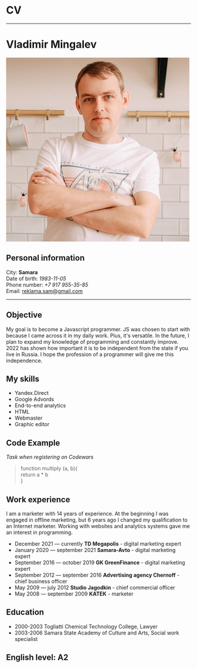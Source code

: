 # CV
*****
# Vladimir Mingalev
![foto](/vmfoto.jpg)  
## Personal information
City: **Samara**  
Date of birth: *1983-11-05*  
Phone number: *+7 917 955-35-85*  
Email: reklama.sam@gmail.com  
*****
## Objective
My goal is to become a Javascript programmer. JS was chosen to start with because I came across it in my daily work. Plus, it's versatile. In the future, I plan to expand my knowledge of programming and constantly improve. 2022 has shown how important it is to be independent from the state if you live in Russia. I hope the profession of a programmer will give me this independence.
## My skills
* Yandex.Direct
* Google Advords
* End-to-end analytics
* HTML
* Webmaster
* Graphic editor
## Code Example
*Task when registering on Codewars* 
>function multiply (a, b){  
>return a * b  
>}
## Work experience
I am a marketer with 14 years of experience. At the beginning I was engaged in offline marketing, but 6 years ago I changed my qualification to an Internet marketer. Working with websites and analytics systems gave me an interest in programming.
* December 2021 — currently **TD Megapolis** - digital marketing expert
* January 2020 — september 2021 **Samara-Avto** - digital marketing expert
* September 2016 — october 2019 **GK GreenFinance** - digital marketing expert
* September 2012 — september 2016 **Advertising agency Chernoff** - chief business officer
* May 2009 — july 2012 **Studio Jagodkin** - chief commercial officer
* May 2008 — september 2009 **KATEK** - marketer 
## Education 
* 2000-2003 Togliatti Chemical Technology College, Lawyer
* 2003-2006 Samara State Academy of Culture and Arts, Social work specialist
## English level: A2
